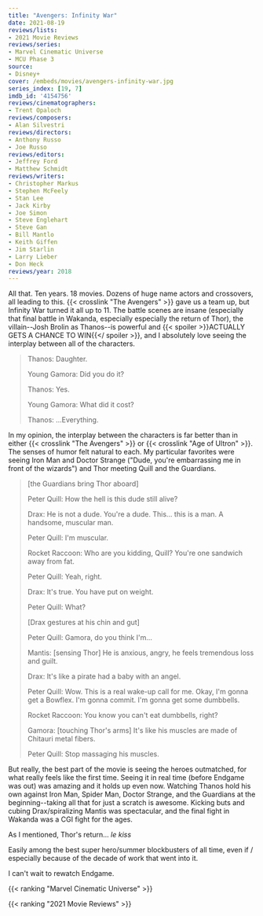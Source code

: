 ```yaml
---
title: "Avengers: Infinity War"
date: 2021-08-19
reviews/lists:
- 2021 Movie Reviews
reviews/series:
- Marvel Cinematic Universe
- MCU Phase 3
source:
- Disney+
cover: /embeds/movies/avengers-infinity-war.jpg
series_index: [19, 7]
imdb_id: '4154756'
reviews/cinematographers:
- Trent Opaloch
reviews/composers:
- Alan Silvestri
reviews/directors:
- Anthony Russo
- Joe Russo
reviews/editors:
- Jeffrey Ford
- Matthew Schmidt
reviews/writers:
- Christopher Markus
- Stephen McFeely
- Stan Lee
- Jack Kirby
- Joe Simon
- Steve Englehart
- Steve Gan
- Bill Mantlo
- Keith Giffen
- Jim Starlin
- Larry Lieber
- Don Heck
reviews/year: 2018
---
```


All that. Ten years. 18 movies. Dozens of huge name actors and crossovers, all leading to this. {{< crosslink "The Avengers" >}} gave us a team up, but Infinity War turned it all up to 11. The battle scenes are insane (especially that final battle in Wakanda, especially especially the return of Thor), the villain--Josh Brolin as Thanos--is powerful and {{< spoiler >}}ACTUALLY GETS A CHANCE TO WIN{{</ spoiler >}}, and I absolutely love seeing the interplay between all of the characters.

> Thanos: Daughter.
> 
> Young Gamora: Did you do it?
> 
> Thanos: Yes.
> 
> Young Gamora: What did it cost?
> 
> Thanos: ...Everything.


In my opinion, the interplay between the characters is far better than in either {{< crosslink "The Avengers" >}} or {{< crosslink "Age of Ultron" >}}. The senses of humor felt natural to each. My particular favorites were seeing Iron Man and Doctor Strange ("Dude, you're embarrassing me in front of the wizards") and Thor meeting Quill and the Guardians. 

> [the Guardians bring Thor aboard]
> 
> Peter Quill: How the hell is this dude still alive?
> 
> Drax: He is not a dude. You're a dude. This... this is a man. A handsome, muscular man.
> 
> Peter Quill: I'm muscular.
> 
> Rocket Raccoon: Who are you kidding, Quill? You're one sandwich away from fat.
> 
> Peter Quill: Yeah, right.
> 
> Drax: It's true. You have put on weight.
> 
> Peter Quill: What?
> 
> [Drax gestures at his chin and gut]
> 
> Peter Quill: Gamora, do you think I'm...
> 
> Mantis: [sensing Thor] He is anxious, angry, he feels tremendous loss and guilt.
> 
> Drax: It's like a pirate had a baby with an angel.
> 
> Peter Quill: Wow. This is a real wake-up call for me. Okay, I'm gonna get a Bowflex. I'm gonna commit. I'm gonna get some dumbbells.
> 
> Rocket Raccoon: You know you can't eat dumbbells, right?
> 
> Gamora: [touching Thor's arms] It's like his muscles are made of Chitauri metal fibers.
> 
> Peter Quill: Stop massaging his muscles.

But really, the best part of the movie is seeing the heroes outmatched, for what really feels like the first time. Seeing it in real time (before Endgame was out) was amazing and it holds up even now. Watching Thanos hold his own against Iron Man, Spider Man, Doctor Strange, and the Guardians at the beginning--taking all that for just a scratch is awesome. Kicking buts and cubing Drax/spiralizing Mantis was spectacular, and the final fight in Wakanda was a CGI fight for the ages. 

As I mentioned, Thor's return... *le kiss*

Easily among the best super hero/summer blockbusters of all time, even if / especially because of the decade of work that went into it. 

I can't wait to rewatch Endgame. 

{{< ranking "Marvel Cinematic Universe" >}}

{{< ranking "2021 Movie Reviews" >}}
